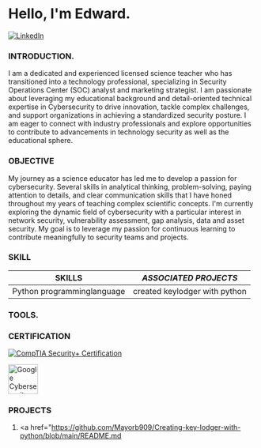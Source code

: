# Hello, I'm Edward.
[![LinkedIn](https://img.shields.io/badge/LinkedIn-0A66C2?style=for-the-badge&logo=linkedin&logoColor=white)](https://www.linkedin.com/in/mayowa-a-8b523b268)

### INTRODUCTION.
   I am a dedicated and experienced licensed science teacher who has transitioned into a technology professional, specializing in Security Operations Center (SOC) analyst and marketing strategist. I am passionate about leveraging my educational background and detail-oriented technical expertise in Cybersecurity to drive innovation, tackle complex challenges, and support organizations in achieving a standardized security posture. I am eager to connect with industry professionals and explore opportunities to contribute to advancements in technology security as well as the educational sphere.

###  OBJECTIVE
My journey as a science educator has led me to develop a passion for cybersecurity. Several skills in analytical thinking, problem-solving, paying attention to details, and clear communication skills that I have honed throughout my years of teaching complex scientific concepts. I'm currently exploring the dynamic field of cybersecurity with a particular interest in network security, vulnerability assessment, gap analysis, data and asset security. My goal is to leverage my passion for continuous learning to contribute meaningfully to security teams and projects.

### SKILL
| **SKILLS**                | ***ASSOCIATED PROJECTS*** |
| -----------------------|---------------------|
|Python programminglanguage|  created keylodger with python|

### TOOLS.

### CERTIFICATION
[![CompTIA Security+ Certification](https://img.shields.io/badge/CompTIA_Security%2B-red)](https://www.credly.com/badges/05f1b132-13c7-418b-a8cb-93b282ddadac)

<a href="https://www.credly.com/badges/43706ea8-ffcf-4982-be1c-67a1925f4874">
  <img src="https://images.credly.com/images/0bf0f2da-a699-4c82-82e2-56dcf1f2e1c7/image.png" alt="Google Cybersecurity Certificate" width="60" height="60">
</a>



### PROJECTS
1. <a href="https://github.com/Mayorb909/Creating-key-lodger-with-python/blob/main/README.md

